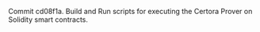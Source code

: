 Commit cd08f1a.                    Build and Run scripts for executing the Certora Prover on Solidity smart contracts.
